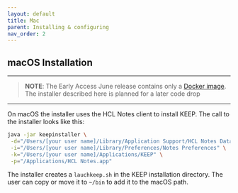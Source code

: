 ```yaml
---
layout: default
title: Mac
parent: Installing & configuring
nav_order: 2
---
```


## macOS Installation

---

> **NOTE**: The Early Access June release contains only a [Docker image](../docker). The installer described here is planned for a later code drop

---

On macOS the installer uses the HCL Notes client to install KEEP. The call to the installer looks like this:

```bash
java -jar keepinstaller \
 -d="/Users/[your user name]/Library/Application Support/HCL Notes Data" \
 -i="/Users/[your user name]/Library/Preferences/Notes Preferences" \
 -k="/Users/[your user name]/Applications/KEEP" \
 -p="/Applications/HCL Notes.app"
```

The installer creates a `lauchkeep.sh` in the KEEP installation directory. The user can copy or move it to `~/bin` to add it to the macOS path.
